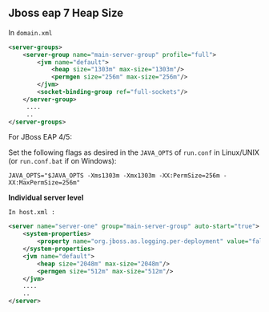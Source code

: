 ## Jboss eap 7 Heap Size


In `domain.xml`
```xml
<server-groups>
    <server-group name="main-server-group" profile="full">
        <jvm name="default">
            <heap size="1303m" max-size="1303m"/>
            <permgen size="256m" max-size="256m"/>
        </jvm>
        <socket-binding-group ref="full-sockets"/>
    </server-group>
     ....
     ..
</server-groups>
```

For JBoss EAP 4/5:

Set the following flags as desired in the `JAVA_OPTS` of `run.conf` in Linux/UNIX (or `run.conf.bat` if on Windows):
```
JAVA_OPTS="$JAVA_OPTS -Xms1303m -Xmx1303m -XX:PermSize=256m -XX:MaxPermSize=256m"
```

**Individual server level**

`In host.xml :`
```xml
<server name="server-one" group="main-server-group" auto-start="true">
    <system-properties>
        <property name="org.jboss.as.logging.per-deployment" value="false"/>
    </system-properties>
    <jvm name="default">
        <heap size="2048m" max-size="2048m"/>
        <permgen size="512m" max-size="512m"/>
    </jvm>
    ....
    ..
</server>
```
